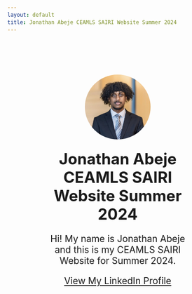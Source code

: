```yaml
---
layout: default
title: Jonathan Abeje CEAMLS SAIRI Website Summer 2024
---
```


<div style="text-align: center; padding: 80px; max-width: 1000px; margin: 0 auto;">

   <img src="assets/img/IMG_6974.jpg" alt="Profile Image" style="max-width: 150px; height: auto; border-radius: 50%;">

   <h1 style="font-size: 2.5em; margin-top: 20px;">Jonathan Abeje CEAMLS SAIRI Website Summer 2024</h1>

   <p style="font-size: 1.5em;">Hi! My name is Jonathan Abeje and this is my CEAMLS SAIRI Website for Summer 2024.</p>

   <p style="font-size: 1.5em;"><a href="https://www.linkedin.com/in/jonathan-abeje/" target="_blank">View My LinkedIn Profile</a></p>

</div>
